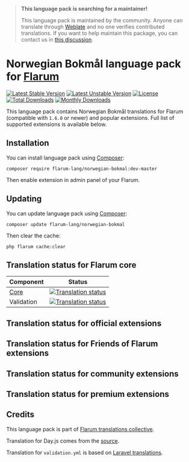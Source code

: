 > **This language pack is searching for a maintainer!**
>
> This language pack is maintained by the community. Anyone can translate through [Weblate](https://weblate.rob006.net/languages/nb/flarum/) and no one verifies contributed translations. If you want to help maintain this package, you can contact us in [this discussion](https://discuss.flarum.org/d/27519-the-flarum-language-project).


# Norwegian Bokmål language pack for [Flarum](https://flarum.org/)

[![Latest Stable Version](https://img.shields.io/packagist/v/flarum-lang/norwegian-bokmal?color=success&label=stable)](https://packagist.org/packages/flarum-lang/norwegian-bokmal) 
[![Latest Unstable Version](https://img.shields.io/packagist/v/flarum-lang/norwegian-bokmal?include_prereleases&label=unstable)](https://packagist.org/packages/flarum-lang/norwegian-bokmal) 
[![License](https://img.shields.io/packagist/l/flarum-lang/norwegian-bokmal)](https://packagist.org/packages/flarum-lang/norwegian-bokmal) 
[![Total Downloads](https://img.shields.io/packagist/dt/flarum-lang/norwegian-bokmal)](https://packagist.org/packages/flarum-lang/norwegian-bokmal/stats) 
[![Monthly Downloads](https://img.shields.io/packagist/dm/flarum-lang/norwegian-bokmal)](https://packagist.org/packages/flarum-lang/norwegian-bokmal/stats) 

This language pack contains Norwegian Bokmål translations for Flarum (compatible with `1.6.0` or newer) and popular extensions. Full list of supported extensions is available below.


## Installation

You can install language pack using [Composer](https://getcomposer.org/):

```console
composer require flarum-lang/norwegian-bokmal:dev-master
```

Then enable extension in admin panel of your Flarum.


## Updating

You can update language pack using [Composer](https://getcomposer.org/):

```console
composer update flarum-lang/norwegian-bokmal
```

Then clear the cache:

```console
php flarum cache:clear
```


## Translation status for Flarum core

| Component | Status |
| --- | --- |
| [Core](https://github.com/flarum/flarum-core) | [![Translation status](https://weblate.rob006.net/widgets/flarum/nb/core/svg-badge.svg)](https://weblate.rob006.net/projects/flarum/core/nb/) |
| Validation | [![Translation status](https://weblate.rob006.net/widgets/flarum/nb/validation/svg-badge.svg)](https://weblate.rob006.net/projects/flarum/validation/nb/) |


## Translation status for official extensions

<!-- flarum-extensions-list-start -->
<!-- flarum-extensions-list-stop -->


## Translation status for Friends of Flarum extensions

<!-- fof-extensions-list-start -->
<!-- fof-extensions-list-stop -->


## Translation status for community extensions

<!-- various-extensions-list-start -->
<!-- various-extensions-list-stop -->


## Translation status for premium extensions

<!-- premium-extensions-list-start -->
<!-- premium-extensions-list-stop -->


## Credits

This language pack is part of [Flarum translations collective](https://github.com/rob006-software/flarum-translations).

Translation for Day.js comes from the [source](https://github.com/iamkun/dayjs/blob/v1.10.4/src/locale/nb.js).

Translation for `validation.yml` is based on [Laravel translations](https://github.com/Laravel-Lang/lang/blob/8.1.3/src/nb/validation.php).
